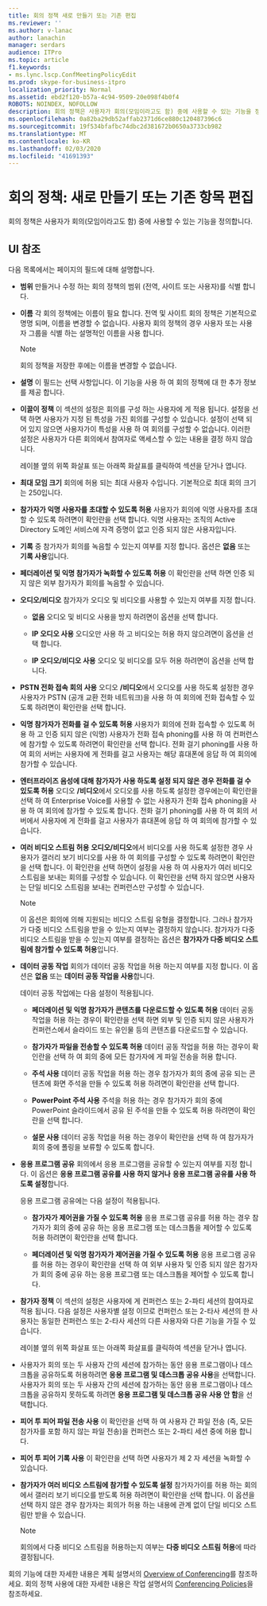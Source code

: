 ```yaml
---
title: 회의 정책 새로 만들기 또는 기존 편집
ms.reviewer: ''
ms.author: v-lanac
author: lanachin
manager: serdars
audience: ITPro
ms.topic: article
f1.keywords:
- ms.lync.lscp.ConfMeetingPolicyEdit
ms.prod: skype-for-business-itpro
localization_priority: Normal
ms.assetid: ebd2f120-b57a-4c94-9509-20e098f4b0f4
ROBOTS: NOINDEX, NOFOLLOW
description: 회의 정책은 사용자가 회의(모임이라고도 함) 중에 사용할 수 있는 기능을 정의합니다.
ms.openlocfilehash: 0a82ba29db52affab2371d6ce880c120487396c6
ms.sourcegitcommit: 19f534bfafbc74dbc2d381672b0650a3733cb982
ms.translationtype: MT
ms.contentlocale: ko-KR
ms.lasthandoff: 02/03/2020
ms.locfileid: "41691393"
---
```

# <a name="conferencing-policy-create-new-or-edit-existing"></a>회의 정책: 새로 만들기 또는 기존 항목 편집

회의 정책은 사용자가 회의(모임이라고도 함) 중에 사용할 수 있는 기능을 정의합니다.

## <a name="ui-reference"></a>UI 참조

다음 목록에서는 페이지의 필드에 대해 설명합니다.

- **범위** 만들거나 수정 하는 회의 정책의 범위 (전역, 사이트 또는 사용자)를 식별 합니다.

- **이름** 각 회의 정책에는 이름이 필요 합니다. 전역 및 사이트 회의 정책은 기본적으로 명명 되며, 이름을 변경할 수 없습니다. 사용자 회의 정책의 경우 사용자 또는 사용자 그룹을 식별 하는 설명적인 이름을 사용 합니다.

    > [!NOTE]
    > 회의 정책을 저장한 후에는 이름을 변경할 수 없습니다.

- **설명** 이 필드는 선택 사항입니다. 이 기능을 사용 하 여 회의 정책에 대 한 추가 정보를 제공 합니다.

- **이끌이 정책** 이 섹션의 설정은 회의를 구성 하는 사용자에 게 적용 됩니다. 설정을 선택 하면 사용자가 지정 된 특성을 가진 회의를 구성할 수 있습니다. 설정이 선택 되어 있지 않으면 사용자가이 특성을 사용 하 여 회의를 구성할 수 없습니다. 이러한 설정은 사용자가 다른 회의에서 참여자로 액세스할 수 있는 내용을 결정 하지 않습니다.

    레이블 옆의 위쪽 화살표 또는 아래쪽 화살표를 클릭하여 섹션을 닫거나 엽니다.

- **최대 모임 크기** 회의에 허용 되는 최대 사용자 수입니다. 기본적으로 최대 회의 크기는 250입니다.

- **참가자가 익명 사용자를 초대할 수 있도록 허용** 사용자가 회의에 익명 사용자를 초대할 수 있도록 하려면이 확인란을 선택 합니다. 익명 사용자는 조직의 Active Directory 도메인 서비스에 자격 증명이 없고 인증 되지 않은 사용자입니다.

- **기록** 중 참가자가 회의를 녹음할 수 있는지 여부를 지정 합니다. 옵션은 **없음** 또는 **기록 사용**입니다.

- **페더레이션 및 익명 참가자가 녹화할 수 있도록 허용** 이 확인란을 선택 하면 인증 되지 않은 외부 참가자가 회의를 녹음할 수 있습니다.

- **오디오/비디오** 참가자가 오디오 및 비디오를 사용할 수 있는지 여부를 지정 합니다.

  - **없음** 오디오 및 비디오 사용을 방지 하려면이 옵션을 선택 합니다.

  - **IP 오디오 사용** 오디오만 사용 하 고 비디오는 허용 하지 않으려면이 옵션을 선택 합니다.

  - **IP 오디오/비디오 사용** 오디오 및 비디오를 모두 허용 하려면이 옵션을 선택 합니다.

- **PSTN 전화 접속 회의 사용** 오디오 **/비디오**에서 오디오를 사용 하도록 설정한 경우 사용자가 PSTN (공개 교환 전화 네트워크)을 사용 하 여 회의에 전화 접속할 수 있도록 하려면이 확인란을 선택 합니다.

- **익명 참가자가 전화를 걸 수 있도록 허용** 사용자가 회의에 전화 접속할 수 있도록 허용 하 고 인증 되지 않은 (익명) 사용자가 전화 접속 phoning를 사용 하 여 컨퍼런스에 참가할 수 있도록 하려면이 확인란을 선택 합니다. 전화 걸기 phoning를 사용 하 여 회의 서버는 사용자에 게 전화를 걸고 사용자는 해당 휴대폰에 응답 하 여 회의에 참가할 수 있습니다.

- **엔터프라이즈 음성에 대해 참가자가 사용 하도록 설정 되지 않은 경우 전화를 걸 수 있도록 허용** 오디오 **/비디오**에서 오디오를 사용 하도록 설정한 경우에는이 확인란을 선택 하 여 Enterprise Voice를 사용할 수 없는 사용자가 전화 접속 phoning을 사용 하 여 회의에 참가할 수 있도록 합니다. 전화 걸기 phoning를 사용 하 여 회의 서버에서 사용자에 게 전화를 걸고 사용자가 휴대폰에 응답 하 여 회의에 참가할 수 있습니다.

- **여러 비디오 스트림 허용** **오디오/비디오**에서 비디오를 사용 하도록 설정한 경우 사용자가 갤러리 보기 비디오를 사용 하 여 회의를 구성할 수 있도록 하려면이 확인란을 선택 합니다. 이 확인란을 선택 하면이 설정을 사용 하 여 사용자가 여러 비디오 스트림을 보내는 회의를 구성할 수 있습니다. 이 확인란을 선택 하지 않으면 사용자는 단일 비디오 스트림을 보내는 컨퍼런스만 구성할 수 있습니다.

    > [!NOTE]
    > 이 옵션은 회의에 의해 지원되는 비디오 스트림 유형을 결정합니다. 그러나 참가자가 다중 비디오 스트림을 받을 수 있는지 여부는 결정하지 않습니다. 참가자가 다중 비디오 스트림을 받을 수 있는지 여부를 결정하는 옵션은 **참가자가 다중 비디오 스트림에 참가할 수 있도록 허용**입니다.

- **데이터 공동 작업** 회의가 데이터 공동 작업을 허용 하는지 여부를 지정 합니다. 이 옵션은 **없음** 또는 **데이터 공동 작업을 사용**합니다.

    데이터 공동 작업에는 다음 설정이 적용됩니다.

  - **페더레이션 및 익명 참가자가 콘텐츠를 다운로드할 수 있도록 허용** 데이터 공동 작업을 허용 하는 경우이 확인란을 선택 하면 외부 및 인증 되지 않은 사용자가 컨퍼런스에서 슬라이드 또는 유인물 등의 콘텐츠를 다운로드할 수 있습니다.

  - **참가자가 파일을 전송할 수 있도록 허용** 데이터 공동 작업을 허용 하는 경우이 확인란을 선택 하 여 회의 중에 모든 참가자에 게 파일 전송을 허용 합니다.

  - **주석 사용** 데이터 공동 작업을 허용 하는 경우 참가자가 회의 중에 공유 되는 콘텐츠에 화면 주석을 만들 수 있도록 허용 하려면이 확인란을 선택 합니다.

  - **PowerPoint 주석 사용** 주석을 허용 하는 경우 참가자가 회의 중에 PowerPoint 슬라이드에서 공유 된 주석을 만들 수 있도록 허용 하려면이 확인란을 선택 합니다.

  - **설문 사용** 데이터 공동 작업을 허용 하는 경우이 확인란을 선택 하 여 참가자가 회의 중에 폴링을 보류할 수 있도록 합니다.

- **응용 프로그램 공유** 회의에서 응용 프로그램을 공유할 수 있는지 여부를 지정 합니다. 이 옵션은 **응용 프로그램 공유를 사용 하지 않거나** **응용 프로그램 공유를 사용 하도록 설정**합니다.

    응용 프로그램 공유에는 다음 설정이 적용됩니다.

  - **참가자가 제어권을 가질 수 있도록 허용** 응용 프로그램 공유를 허용 하는 경우 참가자가 회의 중에 공유 하는 응용 프로그램 또는 데스크톱을 제어할 수 있도록 허용 하려면이 확인란을 선택 합니다.

  - **페더레이션 및 익명 참가자가 제어권을 가질 수 있도록 허용** 응용 프로그램 공유를 허용 하는 경우이 확인란을 선택 하 여 외부 사용자 및 인증 되지 않은 참가자가 회의 중에 공유 하는 응용 프로그램 또는 데스크톱을 제어할 수 있도록 합니다.

- **참가자 정책** 이 섹션의 설정은 사용자에 게 컨퍼런스 또는 2-파티 세션의 참여자로 적용 됩니다. 다음 설정은 사용자별 설정 이므로 컨퍼런스 또는 2-타사 세션의 한 사용자는 동일한 컨퍼런스 또는 2-타사 세션의 다른 사용자와 다른 기능을 가질 수 있습니다.

    레이블 옆의 위쪽 화살표 또는 아래쪽 화살표를 클릭하여 섹션을 닫거나 엽니다.

- 사용자가 회의 또는 두 사용자 간의 세션에 참가하는 동안 응용 프로그램이나 데스크톱을 공유하도록 허용하려면 **응용 프로그램 및 데스크톱 공유 사용**을 선택합니다. 사용자가 회의 또는 두 사용자 간의 세션에 참가하는 동안 응용 프로그램이나 데스크톱을 공유하지 못하도록 하려면 **응용 프로그램 및 데스크톱 공유 사용 안 함**을 선택합니다.

- **피어 투 피어 파일 전송 사용** 이 확인란을 선택 하 여 사용자 간 파일 전송 (즉, 모든 참가자를 포함 하지 않는 파일 전송)을 컨퍼런스 또는 2-파티 세션 중에 허용 합니다.

- **피어 투 피어 기록 사용** 이 확인란을 선택 하면 사용자가 제 2 자 세션을 녹화할 수 있습니다.

- **참가자가 여러 비디오 스트림에 참가할 수 있도록 설정** 참가자가이를 허용 하는 회의에서 갤러리 보기 비디오를 받도록 허용 하려면이 확인란을 선택 합니다. 이 옵션을 선택 하지 않은 경우 참가자는 회의가 허용 하는 내용에 관계 없이 단일 비디오 스트림만 받을 수 있습니다.

    > [!NOTE]
    > 회의에서 다중 비디오 스트림을 허용하는지 여부는 **다중 비디오 스트림 허용**에 따라 결정됩니다.

회의 기능에 대한 자세한 내용은 계획 설명서의 [Overview of Conferencing](https://technet.microsoft.com/library/5bb90e69-3d4f-4d59-a1ee-2550de84439f.aspx)를 참조하세요. 회의 정책 사용에 대한 자세한 내용은 작업 설명서의 [Conferencing Policies](https://technet.microsoft.com/library/8f92eb7c-ee66-4df6-a726-4bff93b122cb.aspx)을 참조하세요.


